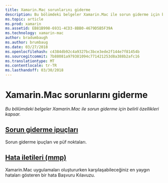 ```yaml
---
title: Xamarin.Mac sorunlarını giderme
description: Bu bölümdeki belgeler Xamarin.Mac ile sorun giderme için belirli özellikleri kapsar.
ms.topic: article
ms.prod: xamarin
ms.assetid: EB81B998-6931-4CD3-8BB0-4679D5B5F39A
ms.technology: xamarin-mac
author: bradumbaugh
ms.author: brumbaug
ms.date: 03/27/2018
ms.openlocfilehash: c4384db92c4a9327bc3bce3ede2f144e7f81454b
ms.sourcegitcommit: 7b88081a979381094c771421253d8a388b2afc16
ms.translationtype: MT
ms.contentlocale: tr-TR
ms.lasthandoff: 03/30/2018
---
```

# <a name="xamarinmac-troubleshooting"></a>Xamarin.Mac sorunlarını giderme 

_Bu bölümdeki belgeler Xamarin.Mac ile sorun giderme için belirli özellikleri kapsar._

##  <a name="troubleshooting-tipsmactroubleshootingtroubleshootingmd"></a>[Sorun giderme ipuçları](~/mac/troubleshooting/troubleshooting.md)

Sorun giderme ipuçları ve püf noktaları.

##  <a name="errors-messages-mmpmactroubleshootingmmp-errorsmd"></a>[Hata iletileri (mmp)](~/mac/troubleshooting/mmp-errors.md)

Xamarin.Mac uygulamaları oluştururken karşılaşabileceğiniz en yaygın hataları gösteren bir hata Başvuru Kılavuzu.

